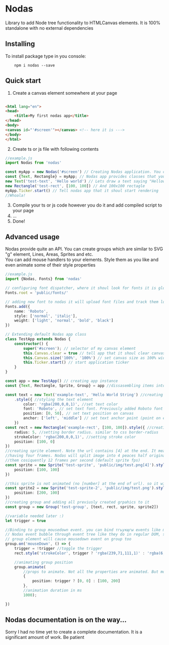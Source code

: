 # Nodas

Library to add Node tree functionality to HTMLCanvas elements. It is 100% standalone with no external dependencies

## Installing

To install package type in you console:

```shell
    npm i nodas --save
```

## Quick start

1. Create a canvas element somewhere at your page

```html

<html lang="en">
<head>
    <title>My first nodas app</title>
</head>
<body>
<canvas id="'#screen'"></canvas> <!-- here it is --->
</body>
</html>

```

2. Create ts or js file with following contents

```ts
//example.js
import Nodas from 'nodas'

const myApp = new Nodas('#screen') // Creating Nodas application. You can use query selector or just a canvas instance in your document to point where Nodas should draw
const {Text, Rectangle} = myApp; // Nodas app provides classes that you can use to draw on you canvas
new Text('test-text', 'Hello world') // Lets draw a text saying "Hellow world" at top left orner
new Rectangle('test-rect', [100, 100]) // And 100x100 rectagle
myApp.Ticker.start() // Tell nodas app that it shoul start rendering
//Whoala!

```

3. Compile your ts or js code however you do it and add compiled script to your page
4. ...
5. Done!

## Advanced usage

Nodas provide quite an API. You can create groups which are similar to SVG "g" element, Lines, Areas, Sprites and
etc. <br/>
You can add mouse handlers to your elements. Style them as you like and even animate some of their style properties

```ts
//example.js
import {Nodas, Fonts} from 'nodas'

// configuring font dispatcher, where it shoul look for fonts it is global for all Nodas apps
Fonts.root = 'public/fonts/'

// adding new font to nodas it will upload font files and track them loading
Fonts.add({
    name: 'Roboto',
    style: ['normal', 'italic'],
    weight: ['light', 'normal', 'bold', 'black']
})

// Extending default Nodas app class
class TestApp extends Nodas {
    constructor() {
        super('#screen'); // selector of my canvas element
        this.Canvas.clear = true // tell app that it shoul clear canvas before each frame
        this.Canvas.size('100%', '100%') // set canvas size as 100% width and 100% height of it's parent elemnt
        this.Ticker.start() // start application ticker
    }
}

const app = new TestApp() // creating app instance
const {Text, Rectangle, Sprite, Group} = app //dissasembling items into graphical elements constructors

const text = new Text('example-text', 'Hello World String') //creating text element saying 'hello world'
    .style({ //styling the text element
        color: 'rgba(200,0,0,1)', //set text color
        font: 'Roboto', // set text font. Previously added Roboto font used
        position: [0, 50], // set text position on canvas
        anchor: ['left', 'middle'] // set text anchor point (point on element box position should be aiming to)
    })
const rect = new Rectangle('example-rect', [100, 100]).style({ //creating rectangle
    radius: 5, //setting border radius. similar to css border-radius
    strokeColor: 'rgba(200,0,0,1)', //setting stroke color
    position: [100, 0]
})
//creating sprite element. Note the url contains [4] at the end. It means that this asset is animated sprite
//having four frames. Nodas will split image into 4 peaces half original image width and height and will show 
//them cosiquently 12 frames per second (default sprite fps)
const sprite = new Sprite('test-sprite', 'public/img/test.png[4]').style({
    position: [100, 100]
})

//this sprite is not animated (no [number] at the end of url). so it will be considered being a static image
const sprite2 = new Sprite('test-sprite-2', 'public/img/test.png').style({
    position: [200, 100]
})
//creating group and adding all previusly created grpahics to it
const group = new Group('test-group', [text, rect, sprite, sprite2])

//variable needed later :)
let trigger = true

//Binding to group mousedown event. you can bind тгьукщгы events like mouseMove, mouseEnter, mouseLeave, mouseDown, mouseUp etc.
// Nodas event bubble through event tree like they do in regular DOM, so clicking for example sprite element ehic is inside
// group element will cause mousedown event on group too
group.on('mouseDown', () => {
    trigger = !trigger //toggle the trigger
    rect.style('strokeColor', trigger ? 'rgba(239,71,111,1)' : 'rgba(6,214,160,1)') //chenging rect stroke color

    //animating group position
    group.animate(
        //props to animate. Not all the properties are animated. But most of the numeric ones are. For example position
        {
            position: trigger ? [0, 0] : [100, 200]
        },
        //animation duration in ms
        1000);

})
```

## Nodas documentation is on the way...

Sorry I had no time yet to create a complete documentation. It is a significant amount of work. Be patient